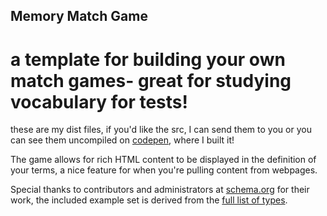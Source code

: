 ## Memory Match Game
# a template for building your own match games- great for studying vocabulary for tests!
these are my dist files, if you'd like the src, I can send them to you or you can see them uncompiled on [codepen](https://codepen.io/henryamster/pen/EqwZEM?editors=1100), where I built it!

The game allows for rich HTML content to be displayed in the definition of your terms, a nice feature for when you're pulling content from webpages.

Special thanks to contributors and administrators at [schema.org](https://schema.org) for their work, the included example set is derived from the [full list of types](https://schema.org/docs/full.html).

